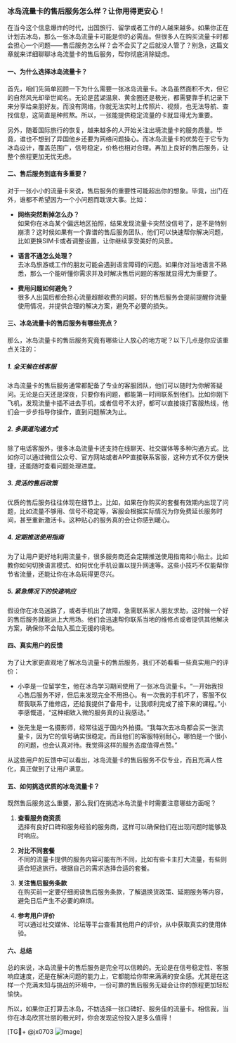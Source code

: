 ### 冰岛流量卡的售后服务怎么样？让你用得更安心！

在当今这个信息爆炸的时代，出国旅行、留学或者工作的人越来越多。如果你正在计划去冰岛，那么一张冰岛流量卡可能是你的必需品。但很多人在购买流量卡时都会担心一个问题——售后服务怎么样？会不会买了之后就没人管了？别急，这篇文章就来详细聊聊冰岛流量卡的售后服务，帮你彻底消除疑虑。

#### 一、为什么选择冰岛流量卡？

首先，咱们先简单回顾一下为什么需要一张冰岛流量卡。冰岛虽然面积不大，但它的自然风光却举世闻名。无论是蓝湖温泉、黄金圈还是极光，都需要靠手机记录下来分享给亲朋好友。而没有网络，你就无法实时上传照片、视频，也无法导航、查找信息，这简直是种煎熬。所以，一张能提供稳定流量的卡就显得尤为重要。

另外，随着国际旅行的恢复，越来越多的人开始关注出境流量卡的服务质量。毕竟，谁也不想到了异国他乡还要为网络问题操心。而冰岛流量卡的优势在于它专为冰岛设计，覆盖范围广，信号稳定，价格也相对合理。再加上良好的售后服务，让整个旅程更加无忧无虑。

#### 二、售后服务到底有多重要？

对于一张小小的流量卡来说，售后服务的重要性可能超出你的想象。毕竟，出门在外，谁都不希望因为一个小问题而耽误大事。比如：

- **网络突然断掉怎么办？**  
  如果你在冰岛某个偏远地区拍照，结果发现流量卡突然没信号了，是不是特别崩溃？这时候如果有一个靠谱的售后服务团队，他们可以快速帮你解决问题，比如更换SIM卡或者调整设置，让你继续享受美好的风景。
  
- **语言不通怎么处理？**  
  去冰岛旅游或工作的朋友可能会遇到语言障碍的问题。如果你对当地语言不熟悉，那么一个能听懂你需求并及时解决售后问题的客服就显得尤为重要了。

- **费用问题如何避免？**  
  很多人出国后都会担心流量超额收费的问题。好的售后服务会提前提醒你流量使用情况，并提供合理的解决方案，避免不必要的损失。

#### 三、冰岛流量卡的售后服务有哪些亮点？

那么，冰岛流量卡的售后服务究竟有哪些让人放心的地方呢？以下几点是你应该重点关注的：

##### 1. **全天候在线客服**

冰岛流量卡的售后服务通常都配备了专业的客服团队，他们可以随时为你解答疑问。无论是白天还是深夜，只要你有问题，都能第一时间联系到他们。比如你刚下飞机，发现流量卡插不进去手机，或者信号不太好，都可以直接拨打客服热线，他们会一步步指导你操作，直到问题解决为止。

##### 2. **多渠道沟通方式**

除了电话客服外，很多冰岛流量卡还支持在线聊天、社交媒体等多种沟通方式。比如你可以通过微信公众号、官方网站或者APP直接联系客服，这种方式不仅方便快捷，还能随时查看问题处理进度。

##### 3. **灵活的售后政策**

优质的售后服务往往体现在细节上。比如，如果在你购买的套餐有效期内出现了问题，比如流量不够用、信号不稳定等，客服会根据实际情况为你免费延长服务时间，甚至重新激活卡。这种贴心的服务真的会让你感到暖心。

##### 4. **定期推送使用指南**

为了让用户更好地利用流量卡，很多服务商还会定期推送使用指南和小贴士。比如教你如何切换语言模式、如何优化手机设置以提升网速等。这些小技巧不仅能帮你节省流量，还能让你在冰岛玩得更尽兴。

##### 5. **紧急情况下的快速响应**

假设你在冰岛迷路了，或者手机出了故障，急需联系家人朋友求助，这时候一个好的售后服务就能派上大用场。他们会迅速帮你联系当地的维修点或者提供其他解决方案，确保你不会陷入孤立无援的境地。

#### 四、真实用户的反馈

为了让大家更直观地了解冰岛流量卡的售后服务，我们不妨看看一些真实用户的评价：

- 小李是一位留学生，他在冰岛学习期间使用了一张冰岛流量卡。“一开始我担心售后服务不好，但后来发现完全不用担心。有一次我的手机坏了，客服不仅帮我联系了维修店，还给我提供了备用卡，让我顺利完成了接下来的课程。”小李感慨道，“这种细致入微的服务真的让我感动。”

- 张先生是一名摄影师，经常往返于国内外拍摄。“我每次去冰岛都会买一张流量卡，因为它的信号确实很稳定。而且他们的客服特别耐心，哪怕是一个很小的问题，也会认真对待。我觉得这样的服务态度值得点赞。”

从这些用户的反馈中可以看出，冰岛流量卡的售后服务不仅专业，而且充满人性化，真正做到了让用户满意。

#### 五、如何挑选优质的冰岛流量卡？

既然售后服务这么重要，那么我们在挑选冰岛流量卡时需要注意哪些方面呢？

1. **查看服务商资质**  
   选择有良好口碑和服务经验的服务商，这样可以确保他们在出现问题时能够及时响应。

2. **对比不同套餐**  
   不同的流量卡提供的服务内容可能有所不同，比如有些卡主打大流量，有些则适合短途旅行。根据自己的需求选择合适的套餐。

3. **关注售后服务条款**  
   在购买前一定要仔细阅读售后服务条款，了解退换货政策、延期服务等内容，避免日后产生不必要的麻烦。

4. **参考用户评价**  
   可以通过社交媒体、论坛等平台查看其他用户的评价，从中获取真实的使用体验。

#### 六、总结

总的来说，冰岛流量卡的售后服务是完全可以信赖的。无论是在信号稳定性、客服响应速度，还是在解决问题的能力上，它都能给你带来满满的安全感。尤其是在这样一个充满未知与挑战的环境中，一份可靠的售后服务无疑会让你的旅程更加轻松愉快。

所以，如果你正打算去冰岛，不妨选择一张口碑好、服务佳的流量卡。相信我，当你在冰岛欣赏壮丽的极光时，你会发现这份投入是多么值得！

[TG💪+ @jx0703 ![Image](https://github.com/user-attachments/assets/dbca1d08-cadb-493c-b0ec-ad6f7a83f270)]